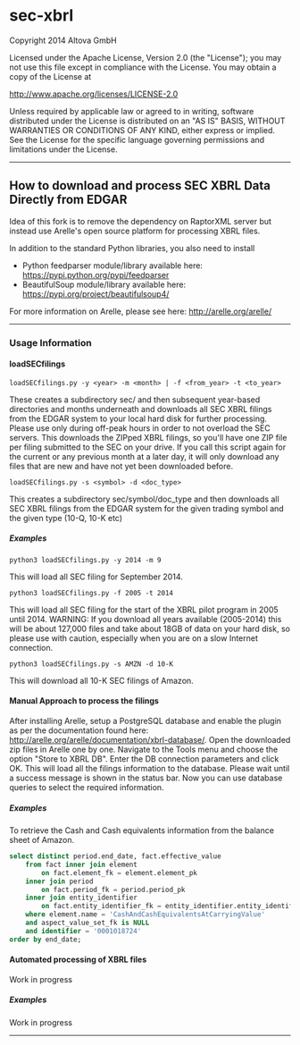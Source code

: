 sec-xbrl
========

Copyright 2014 Altova GmbH

Licensed under the Apache License, Version 2.0 (the "License");
you may not use this file except in compliance with the License.
You may obtain a copy of the License at

  http://www.apache.org/licenses/LICENSE-2.0

Unless required by applicable law or agreed to in writing, software
distributed under the License is distributed on an "AS IS" BASIS,
WITHOUT WARRANTIES OR CONDITIONS OF ANY KIND, either express or implied.
See the License for the specific language governing permissions and
limitations under the License.

-------------------------------------------------------------------------

<h2>How to download and process SEC XBRL Data Directly from EDGAR</h2>

Idea of this fork is to remove the dependency on RaptorXML server but instead use Arelle's open source platform for processing XBRL files.

In addition to the standard Python libraries, you also need to install 
+ Python feedparser module/library available here: https://pypi.python.org/pypi/feedparser
+ BeautifulSoup module/library available here: https://pypi.org/project/beautifulsoup4/

For more information on Arelle, please see here: http://arelle.org/arelle/

-------------------------------------------------------------------------

<h3>Usage Information</h3>

<h4>loadSECfilings</h4>

    loadSECfilings.py -y <year> -m <month> | -f <from_year> -t <to_year> 

These creates a subdirectory sec/ and then subsequent year-based directories and months
underneath and downloads all SEC XBRL filings from the EDGAR system to your local hard
disk for further processing. Please use only during off-peak hours in order to not
overload the SEC servers. This downloads the ZIPped XBRL filings, so you'll have one
ZIP file per filing submitted to the SEC on your drive. If you call this script
again for the current or any previous month at a later day, it will only download
any files that are new and have not yet been downloaded before.

    loadSECfilings.py -s <symbol> -d <doc_type>

This creates a subdirectory sec/symbol/doc_type and then downloads all SEC XBRL filings from the EDGAR system for the given trading symbol and the given type (10-Q, 10-K etc)

<h5>Examples</h5>

    python3 loadSECfilings.py -y 2014 -m 9

This will load all SEC filing for September 2014.

    python3 loadSECfilings.py -f 2005 -t 2014

This will load all SEC filing for the start of the XBRL pilot program in 2005 until 2014.
WARNING: If you download all years available (2005-2014) this will be about 127,000 files
and take about 18GB of data on your hard disk, so please use with caution, especially 
when you are on a slow Internet connection.

    python3 loadSECfilings.py -s AMZN -d 10-K
  
This will download all 10-K SEC filings of Amazon.

<h4>Manual Approach to process the filings</h4>

After installing Arelle, setup a PostgreSQL database and enable the plugin as per the documentation found here: http://arelle.org/arelle/documentation/xbrl-database/. Open the downloaded zip files in Arelle one by one. Navigate to the Tools menu and choose the option "Store to XBRL DB". Enter the DB connection parameters and click OK. This will load all the filings information to the database. Please wait until a success message is shown in the status bar. Now you can use database queries to select the required information.

<h5>Examples</h5>

To retrieve the Cash and Cash equivalents information from the balance sheet of Amazon.

```sql
select distinct period.end_date, fact.effective_value
	from fact inner join element
		on fact.element_fk = element.element_pk
	inner join period
		on fact.period_fk = period.period_pk 
	inner join entity_identifier
		on fact.entity_identifier_fk = entity_identifier.entity_identifier_pk
	where element.name = 'CashAndCashEquivalentsAtCarryingValue'
	and aspect_value_set_fk is NULL
	and identifier = '0001018724'
order by end_date;
```

<h4>Automated processing of XBRL files</h4>

Work in progress

<h5>Examples</h5>

Work in progress


-------------------------------------------------------------------------

